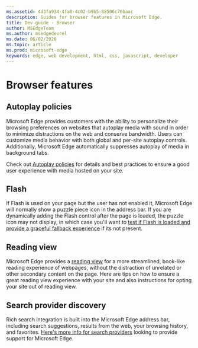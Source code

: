 ```yaml
---
ms.assetid: 4d3fa934-4fa8-4c02-b9b5-88506c76baac
description: Guides for browser features in Microsoft Edge.
title: Dev guide - Browser
author: MSEdgeTeam
ms.author: msedgedevrel
ms.date: 06/02/2020
ms.topic: article
ms.prod: microsoft-edge
keywords: edge, web development, html, css, javascript, developer
---
```


# Browser features

## Autoplay policies

 Microsoft Edge provides customers with the ability to personalize their browsing preferences on websites that autoplay media with sound in order to minimize distractions on the web and conserve bandwidth. Users can customize media behavior with both global and per-site autoplay controls. Additionally, Microsoft Edge automatically suppresses autoplay of media in background tabs.

Check out [Autoplay policies](./browser-features/autoplay-policies.md) for details and best practices to ensure a good user experience with media hosted on your site.

## Flash
If Flash is used on your page but the user has not enabled it, Microsoft Edge will normally show a puzzle piece icon in the address bar. If you are dynamically adding the Flash control after the page is loaded, the puzzle icon may not display, in which case you'll want to [test if Flash is loaded and provide a graceful fallback experience](./browser-features/flash.md) if its not present.

## Reading view
Microsoft Edge provides a [reading view](./browser-features/reading-view.md) for a more streamlined, book-like reading experience of webpages, without the distraction of unrelated or other secondary content on the page. Here are tips on how to ensure a great reading view experience with your site and also instructions for opting your site out of reading view.

## Search provider discovery

Rich search integration is built into the Microsoft Edge address bar, including search suggestions, results from the web, your browsing history, and favorites. [Here's more info for search providers](./browser-features/search-provider-discovery.md) looking to provide support for Microsoft Edge.
